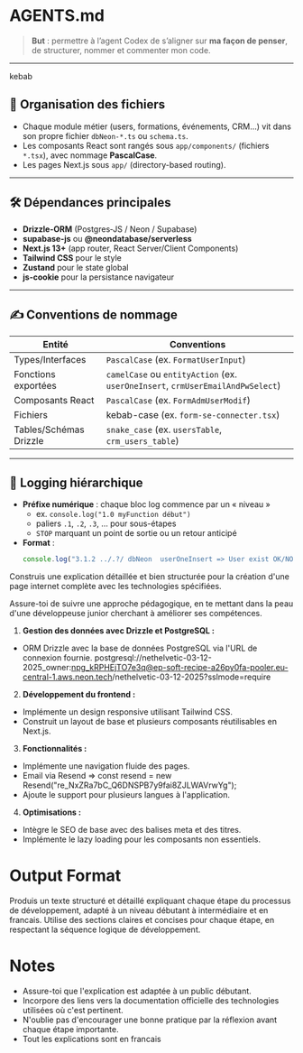 # AGENTS.md

> **But** : permettre à l’agent Codex de s’aligner sur **ma façon de penser**, de structurer, nommer et commenter mon code.

---

kebab
## 📁 Organisation des fichiers

- Chaque module métier (users, formations, événements, CRM…) vit dans son propre fichier `dbNeon-*.ts` ou `schema.ts`.
- Les composants React sont rangés sous `app/components/` (fichiers `*.tsx`), avec nommage **PascalCase**.
- Les pages Next.js sous `app/` (directory-based routing).

---

## 🛠️ Dépendances principales

- **Drizzle-ORM** (Postgres‐JS / Neon / Supabase)
- **supabase-js** ou **@neondatabase/serverless**
- **Next.js 13+** (app router, React Server/Client Components)
- **Tailwind CSS** pour le style
- **Zustand** pour le state global
- **js-cookie** pour la persistance navigateur

---

## ✍️ Conventions de nommage

| Entité               | Conventions                   |
|----------------------|-------------------------------|
| Types/Interfaces     | `PascalCase` (ex. `FormatUserInput`)      |
| Fonctions exportées  | `camelCase` ou `entityAction` (ex. `userOneInsert`, `crmUserEmailAndPwSelect`) |
| Composants React     | `PascalCase` (ex. `FormAdmUserModif`)     |
| Fichiers             | kebab-case (ex. `form-se-connecter.tsx`)   |
| Tables/Schémas Drizzle | `snake_case` (ex. `usersTable`, `crm_users_table`) |

---

## 🔢 Logging hiérarchique

- **Préfixe numérique** : chaque bloc log commence par un « niveau »  
  - ex. `console.log("1.0 myFunction début")`  
  - paliers `.1`, `.2`, `.3`, … pour sous-étapes  
  - `STOP` marquant un point de sortie ou un retour anticipé
- **Format** :
  ```ts
  console.log("3.1.2 ../.?/ dbNeon  userOneInsert => User exist OK/NO");


Construis une explication détaillée et bien structurée pour la création d'une page internet complète avec les technologies spécifiées.

Assure-toi de suivre une approche pédagogique, en te mettant dans la peau d'une développeuse junior cherchant à améliorer ses compétences.



1. **Gestion des données avec Drizzle et PostgreSQL :**
- ORM Drizzle avec la base de données PostgreSQL via l'URL de connexion fournie.
postgresql://nethelvetic-03-12-2025_owner:npg_kRPHEjTO7e3q@ep-soft-recipe-a26py0fa-pooler.eu-central-1.aws.neon.tech/nethelvetic-03-12-2025?sslmode=require


2. **Développement du frontend :**
- Implémente un design responsive utilisant Tailwind CSS.
- Construit un layout de base et plusieurs composants réutilisables en Next.js.

3. **Fonctionnalités :**
- Implémente une navigation fluide des pages.
- Email via Resend => const resend = new Resend("re_NxZRa7bC_Q6DNSPB7y9fai8ZJLWAVrwYg");
- Ajoute le support pour plusieurs langues à l'application.

4. **Optimisations :**
- Intègre le SEO de base avec des balises meta et des titres.
- Implémente le lazy loading pour les composants non essentiels.

# Output Format

Produis un texte structuré et détaillé expliquant chaque étape du processus de développement, adapté à un niveau débutant à intermédiaire et en francais. Utilise des sections claires et concises pour chaque étape, en respectant la séquence logique de développement.


# Notes

- Assure-toi que l'explication est adaptée à un public débutant.
- Incorpore des liens vers la documentation officielle des technologies utilisées où c'est pertinent.
- N'oublie pas d'encourager une bonne pratique par la réflexion avant chaque étape importante.
- Tout les explications sont en francais 


